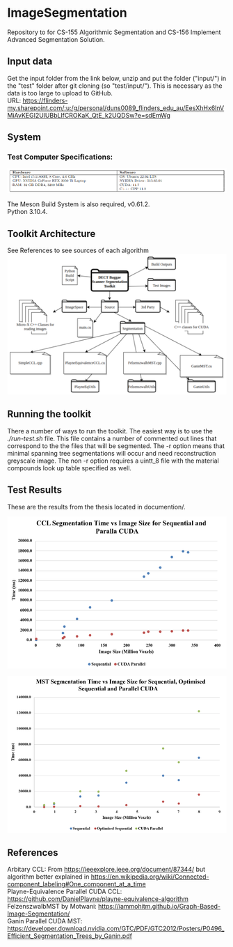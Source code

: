# ImageSegmentation

Repository to for CS-155 Algorithmic Segmentation and CS-156 Implement Advanced Segmentation Solution.  

## Input data  
Get the input folder from the link below, unzip and put the folder ("input/") in the "test" folder  after git cloning (so "test/input/"). This is necessary as the data is too large to upload to GitHub.  
URL: https://flinders-my.sharepoint.com/:u:/g/personal/duns0089_flinders_edu_au/EesXhHx6lnVMiAvKEGI2UlUBbLlfCROKaK_QtE_k2UQDSw?e=sdEmWg  

## System
### Test Computer Specifications:
![test comupter specifications](documentation/diagrams/test_system_specifications.png)

The Meson Build System is also required, v0.61.2.  
Python 3.10.4.  

## Toolkit Architecture
See References to see sources of each algorithm  
![toolkit architecture](documentation/diagrams/architecture.png)

## Running the toolkit
There a number of ways to run the toolkit. The easiest way is to use the *./run-test.sh* file. This file contains a number of commented out lines that correspond to the the files that will be segmented. The -r option means that minimal spanning tree segmentations will occur and need reconstruction greyscale image. The non -r option requires a uintt_8 file with the material compounds look up table specified as well.  

## Test Results
These are the results from the thesis located in documention/. 

![ccl results](documentation/diagrams/ccl_segmentation_times.png)

![mst results](documentation/diagrams/mst_segmentation_times.png)

## References
Arbitary CCL: From https://ieeexplore.ieee.org/document/87344/ but algorithm better explained in
https://en.wikipedia.org/wiki/Connected-component_labeling#One_component_at_a_time  
Playne-Equivalence Parallel CUDA CCL: https://github.com/DanielPlayne/playne-equivalence-algorithm  
FelzenszwalbMST by Motwani: https://iammohitm.github.io/Graph-Based-Image-Segmentation/  
Ganin Parallel CUDA MST: https://developer.download.nvidia.com/GTC/PDF/GTC2012/Posters/P0496_Efficient_Segmentation_Trees_by_Ganin.pdf   